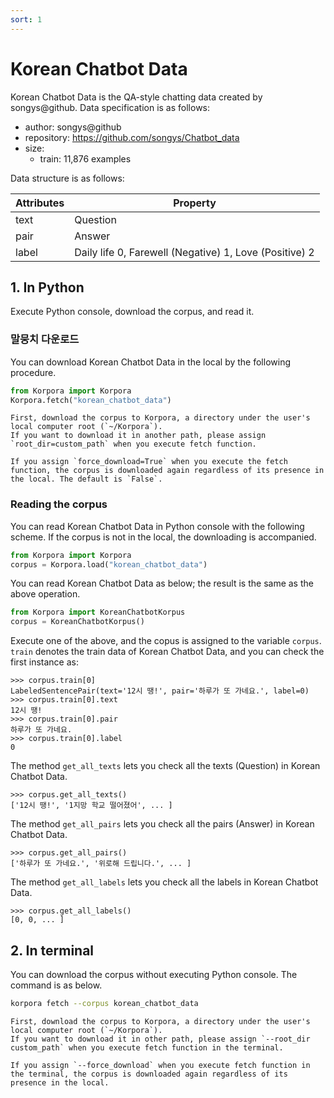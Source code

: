 ```yaml
---
sort: 1
---
```


# Korean Chatbot Data

Korean Chatbot Data is the QA-style chatting data created by songys@github.
Data specification is as follows:

- author: songys@github
- repository: https://github.com/songys/Chatbot_data
- size:
  - train: 11,876 examples

Data structure is as follows:

|Attributes|Property|
|---|---|
|text|Question|
|pair|Answer|
|label|Daily life 0, Farewell (Negative) 1, Love (Positive) 2|


## 1. In Python

Execute Python console, download the corpus, and read it.

### 말뭉치 다운로드

You can download Korean Chatbot Data in the local by the following procedure.

```python
from Korpora import Korpora
Korpora.fetch("korean_chatbot_data")
```

```note
First, download the corpus to Korpora, a directory under the user's local computer root (`~/Korpora`).
If you want to download it in another path, please assign `root_dir=custom_path` when you execute fetch function.
```

```tip
If you assign `force_download=True` when you execute the fetch function, the corpus is downloaded again regardless of its presence in the local. The default is `False`.
```


### Reading the corpus

You can read Korean Chatbot Data in Python console with the following scheme.
If the corpus is not in the local, the downloading is accompanied.

```python
from Korpora import Korpora
corpus = Korpora.load("korean_chatbot_data")
```

You can read Korean Chatbot Data as below;
the result is the same as the above operation.

```python
from Korpora import KoreanChatbotKorpus
corpus = KoreanChatbotKorpus()
```

Execute one of the above, and the copus is assigned to the variable `corpus`.
`train` denotes the train data of Korean Chatbot Data, and you can check the first instance as:

```
>>> corpus.train[0]
LabeledSentencePair(text='12시 땡!', pair='하루가 또 가네요.', label=0)
>>> corpus.train[0].text
12시 땡!
>>> corpus.train[0].pair
하루가 또 가네요.
>>> corpus.train[0].label
0
```

The method `get_all_texts` lets you check all the texts (Question) in Korean Chatbot Data.

```
>>> corpus.get_all_texts()
['12시 땡!', '1지망 학교 떨어졌어', ... ]
```

The method `get_all_pairs` lets you check all the pairs (Answer) in Korean Chatbot Data.

```
>>> corpus.get_all_pairs()
['하루가 또 가네요.', '위로해 드립니다.', ... ]
```

The method `get_all_labels` lets you check all the labels in Korean Chatbot Data.

```
>>> corpus.get_all_labels()
[0, 0, ... ]
```

## 2. In terminal

You can download the corpus without executing Python console.
The command is as below.

```bash
korpora fetch --corpus korean_chatbot_data
```

```note
First, download the corpus to Korpora, a directory under the user's local computer root (`~/Korpora`).
If you want to download it in other path, please assign `--root_dir custom_path` when you execute fetch function in the terminal.
```

```tip
If you assign `--force_download` when you execute fetch function in the terminal, the corpus is downloaded again regardless of its presence in the local.
```
